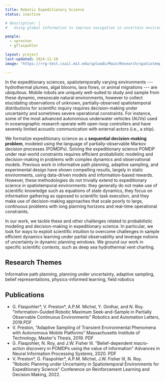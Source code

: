 ```yaml
---
title: Robotic Expeditionary Science
status: inactive

# description: |
#   Using global information to improve navigation in uncertain environments.

people:
  - vpreston
  - gflaspohler

layout: project
last-updated: 2024-11-10
image: "https://rrg-test.csail.mit.edu/uploads/Main/Research/spatiotemporal_dynamics.png"

---
```


In the expeditionary sciences, spatiotemporally varying environments --- hydrothermal plumes, algal blooms, lava flows, or animal migrations --- are ubiquitous. Mobile robots are uniquely well-suited to study and sample from these dynamic, mesoscale natural environments, however to collect elucidating observations of unknown, partially-observed spatiotemporal distributions for scientific inquiry requires decision-making under uncertainty and sometimes severe operational constraints. For instance, some of the most advanced autonomous underwater vehicles (AUVs) used in oceanographic research operate with open-loop controllers and have severely limited acoustic communication with external actors (i.e., a ship).

We formalize expeditionary science as a **sequential decision-making problem**, modeled using the language of partially-observable Markov decision processes (POMDPs). Solving the expeditionary science POMDP under real-world constraints requires efficient probabilistic modeling and decision-making in problems with complex dynamics and observational models. Previous work in informative path planning, adaptive sampling, and experimental design have shown compelling results, largely in static environments, using data-driven models and information-based rewards. However, these methodologies do not trivially extend to expeditionary science in spatiotemporal environments: they generally do not make use of scientific knowledge such as equations of state dynamics, they focus on information gathering as opposed to scientific task execution, and they make use of decision-making approaches that scale poorly to large, continuous problems with long planning horizons and real-time operational constraints.

In our work, we tackle these and other challenges related to probabilistic modeling and decision-making in expeditionary science. In particular, we look for ways to exploit scientific intuition to overcome challenges in sample efficient dynamics learning under partial observability and leverage notions of uncertainty in dynamic planning windows. We ground our work in specific scientific contexts, such as deep sea hydrothermal vent charting.

## Research Themes
Informative path planning, planning under uncertainty, adaptive sampling, belief representations, physics-informed learning, field robotics

## Publications
- G. Flaspohler*, V. Preston*, A.P.M. Michel, Y. Girdhar, and N. Roy. "Information-Guided Robotic Maximum Seek-and-Sample in Partially Observable Continuous Environments" Robotics and Automation Letters, 2019.PDF
- V. Preston, "Adaptive Sampling of Transient Environmental Phenomena with Autonomous Mobile Platforms" Massachusetts Institute of Technology, Master's Thesis, 2019. PDF
- G. Flaspohler, N. Roy, and J.W. Fisher III. "Belief-dependent macro-action discovery in POMDPs using the value of information" Advances in Neural Information Processing Systems, 2020. PDF
- V. Preston*, G. Flaspohler*, A.P.M. Michel, J.W. Fisher III, N. Roy. "Robotic Planning under Uncertainty in Spatiotemporal Environments for Expeditionary Science" Conference on Reinforcement Learning and Decision Making, 2022.

